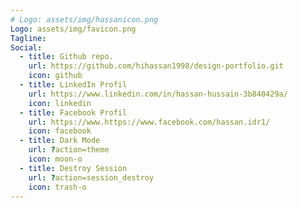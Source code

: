 ```yaml
---
# Logo: assets/img/hassanicon.png
Logo: assets/img/favicon.png
Tagline: 
Social:
  - title: Github repo.
    url: https://github.com/hihassan1998/design-portfolio.git
    icon: github
  - title: LinkedIn Profil
    url: https://www.linkedin.com/in/hassan-hussain-3b840429a/
    icon: linkedin
  - title: Facebook Profil
    url: https://www.https://www.facebook.com/hassan.idr1/
    icon: facebook
  - title: Dark Mode 
    url: ?action=theme
    icon: moon-o
  - title: Destroy Session
    url: ?action=session_destroy
    icon: trash-o
---
```

